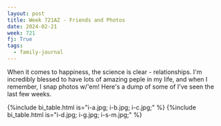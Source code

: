 ```yaml
---
layout: post
title: Week 721AZ - Friends and Photos
date: 2024-02-21
week: 721
fj: True
tags:
  - family-journal
---
```


When it comes to happiness, the science is clear - relationships. I'm incredibly blessed to have lots of amazing peple in my life, and when I remember, I snap photos w/'em! Here's a dump of some of I've seen the last few weeks.

{%include bi_table.html is="i-a.jpg; i-b.jpg; i-c.jpg;" %}
{%include bi_table.html is="i-d.jpg; i-g.jpg; i-s-m.jpg;" %}
